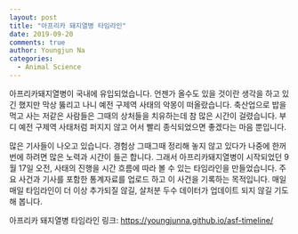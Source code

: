 ```yaml
---
layout: post
title: "아프리카 돼지열병 타임라인"
date: 2019-09-20
comments: true
author: Youngjun Na
categories:
  - Animal Science
---
```


아프리카돼지열병이 국내에 유입되었습니다. 언젠가 올수도 있을 것이란 생각을 하고 있긴 했지만 막상 뚫리고 나니 예전 구제역 사태의 악몽이 떠올랐습니다. 축산업으로 밥을 먹고 사는 저같은 사람들은 그때의 상처들을 치유하는데 참 많은 시간이 걸렸습니다. 부디 예전 구제역 사태처럼 퍼지지 않고 어서 빨리 종식되었으면 좋겠다는 마음 뿐입니다.  

많은 기사들이 나오고 있습니다. 경험상 그때그때 정리해 놓지 않고 있다가 나중에 한꺼번에 하려면 많은 노력과 시간이 들곤 합니다. 그래서 아프리카돼지열병이 시작되었던 9월 17일 오전, 사태의 진행을 시간 흐름에 따라 볼 수 있는 타임라인을 만들었습니다. 주요 사건과 기사를 포함한 통계자료를 업로드 하고 이 사건을 기록하는 목적입니다. 매일매일 타임라인이 더 이상 추가되질 않길, 살처분 두수 데이터가 업데이트 되지 않길 기도해 봅니다.  

아프리카 돼지열병 타임라인 링크: https://youngjunna.github.io/asf-timeline/